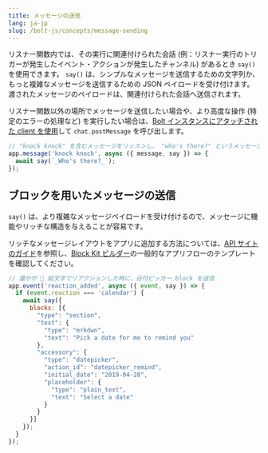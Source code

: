 ```yaml
---
title: メッセージの送信
lang: ja-jp
slug: /bolt-js/concepts/message-sending
---
```


リスナー関数内では、その実行に関連付けられた会話 (例：リスナー実行のトリガーが発生したイベント・アクションが発生したチャンネル) があるとき `say()` を使用できます。 `say()` は、シンプルなメッセージを送信するための文字列か、もっと複雑なメッセージを送信するための JSON ペイロードを受け付けます。渡されたメッセージのペイロードは、関連付けられた会話へ送信されます。

リスナー関数以外の場所でメッセージを送信したい場合や、より高度な操作 (特定のエラーの処理など) を実行したい場合は、[Bolt インスタンスにアタッチされた client を使用](/concepts/web-api)して `chat.postMessage` を呼び出します。

```javascript
// "knock knock" を含むメッセージをリッスンし、 "who's there?" というメッセージをイタリック体で送信
app.message('knock knock', async ({ message, say }) => {
  await say(`_Who's there?_`);
});
```

## ブロックを用いたメッセージの送信

`say()` は、より複雑なメッセージペイロードを受け付けるので、メッセージに機能やリッチな構造を与えることが容易です。

リッチなメッセージレイアウトをアプリに追加する方法については、[API サイトのガイド](https://docs.slack.dev/messaging/#structure)を参照し、[Block Kit ビルダー](https://api.slack.com/tools/block-kit-builder?template=1)の一般的なアプリフローのテンプレートを確認してください。

```javascript
// 誰かが 📅 絵文字でリアクションした時に、日付ピッカー block を送信
app.event('reaction_added', async ({ event, say }) => {
  if (event.reaction === 'calendar') {
    await say({
      blocks: [{
        "type": "section",
        "text": {
          "type": "mrkdwn",
          "text": "Pick a date for me to remind you"
        },
        "accessory": {
          "type": "datepicker",
          "action_id": "datepicker_remind",
          "initial_date": "2019-04-28",
          "placeholder": {
            "type": "plain_text",
            "text": "Select a date"
          }
        }
      }]
    });
  }
});
```